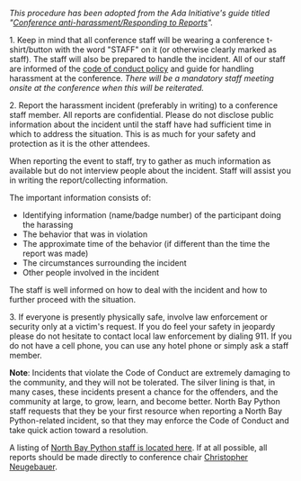 *This procedure has been adopted from the Ada Initiative's guide titled "[Conference anti-harassment/Responding to Reports](http://geekfeminism.wikia.com/wiki/Conference_anti-harassment/Responding_to_reports)".*

1\. Keep in mind that all conference staff will be wearing a conference t-shirt/button with the word "STAFF" on it (or otherwise clearly marked as staff). The staff will also be prepared to handle the incident. All of our staff are informed of the [code of conduct policy](/code-of-conduct) and guide for handling harassment at the conference. *There will be a mandatory staff meeting onsite at the conference when this will be reiterated.*

2\. Report the harassment incident (preferably in writing) to a conference staff member. All reports are confidential. Please do not disclose public information about the incident until the staff have had sufficient time in which to address the situation. This is as much for your safety and protection as it is the other attendees.

When reporting the event to staff, try to gather as much information as available but do not interview people about the incident. Staff will assist you in writing the report/collecting information.

The important information consists of:

- Identifying information (name/badge number) of the participant doing the harassing
- The behavior that was in violation
- The approximate time of the behavior (if different than the time the report was made)
- The circumstances surrounding the incident
- Other people involved in the incident

The staff is well informed on how to deal with the incident and how to further proceed with the situation.

3\. If everyone is presently physically safe, involve law enforcement or security only at a victim's request. If you do feel your safety in jeopardy please do not hesitate to contact local law enforcement by dialing 911. If you do not have a cell phone, you can use any hotel phone or simply ask a staff member.

**Note**: Incidents that violate the Code of Conduct are extremely damaging to the community, and they will not be tolerated. The silver lining is that, in many cases, these incidents present a chance for the offenders, and the community at large, to grow, learn, and become better. North Bay Python staff requests that they be your first resource when reporting a North Bay Python-related incident, so that they may enforce the Code of Conduct and take quick action toward a resolution.

A listing of [North Bay Python staff is located here](/about/team). If at all possible, all reports should be made directly to conference chair [Christopher Neugebauer](mailto:chrisjrn@northbaypython.org).